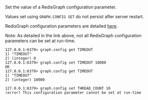 Set the value of a RedisGraph configuration parameter.

Values set using `GRAPH.CONFIG SET` do not persist after server restart.

RedisGraph configuration parameters are detailed [here](/docs/stack/graph/configuration).

Note: As detailed in the link above, not all RedisGraph configuration parameters can be set at run-time.

```
127.0.0.1:6379> graph.config get TIMEOUT
1) "TIMEOUT"
2) (integer) 0
127.0.0.1:6379> graph.config set TIMEOUT 10000
OK
127.0.0.1:6379> graph.config get TIMEOUT
1) "TIMEOUT"
2) (integer) 10000
```

```
127.0.0.1:6379> graph.config set THREAD_COUNT 10
(error) This configuration parameter cannot be set at run-time
```
